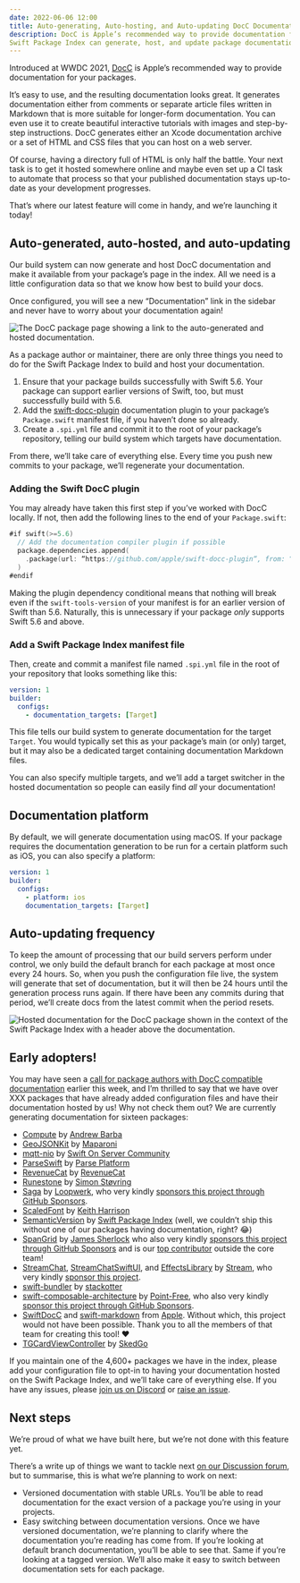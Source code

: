 ```yaml
---
date: 2022-06-06 12:00
title: Auto-generating, Auto-hosting, and Auto-updating DocC Documentation
description: DocC is Apple’s recommended way to provide documentation for your packages, and launching today, the
Swift Package Index can generate, host, and update package documentation for any package in the index!
---
```


Introduced at WWDC 2021, [DocC](https://developer.apple.com/documentation/docc) is Apple’s recommended way to provide documentation for your packages.

It’s easy to use, and the resulting documentation looks great. It generates documentation either from comments or separate article files written in Markdown that is more suitable for longer-form documentation. You can even use it to create beautiful interactive tutorials with images and step-by-step instructions. DocC generates either an Xcode documentation archive or a set of HTML and CSS files that you can host on a web server.

Of course, having a directory full of HTML is only half the battle. Your next task is to get it hosted somewhere online and maybe even set up a CI task to automate that process so that your published documentation stays up-to-date as your development progresses.

That’s where our latest feature will come in handy, and we’re launching it today!

## Auto-generated, auto-hosted, and auto-updating

Our build system can now generate and host DocC documentation and make it available from your package’s page in the index. All we need is a little configuration data so that we know how best to build your docs.

Once configured, you will see a new “Documentation” link in the sidebar and never have to worry about your documentation again!

<picture class="shadow">
  <source srcset="/images/documentation-menu-link~dark.png" media="(prefers-color-scheme: dark)">
  <img src="documentation-menu-link~dark.png" alt="The DocC package page showing a link to the auto-generated and hosted documentation.">
</picture>

As a package author or maintainer, there are only three things you need to do for the Swift Package Index to build and host your documentation.

1. Ensure that your package builds successfully with Swift 5.6. Your package can support earlier versions of Swift, too, but must successfully build with 5.6.
2. Add the [swift-docc-plugin](https://github.com/apple/swift-docc-plugin) documentation plugin to your package’s `Package.swift` manifest file, if you haven’t done so already.
3. Create a `.spi.yml` file and commit it to the root of your package’s repository, telling our build system which targets have documentation.

From there, we’ll take care of everything else. Every time you push new commits to your package, we’ll regenerate your documentation.

### Adding the Swift DocC plugin

You may already have taken this first step if you’ve worked with DocC locally. If not, then add the following lines to the end of your `Package.swift`:

```swift
#if swift(>=5.6)
  // Add the documentation compiler plugin if possible
  package.dependencies.append(
    .package(url: “https://github.com/apple/swift-docc-plugin“, from: “1.0.0“)
  )
#endif
```

Making the plugin dependency conditional means that nothing will break even if the `swift-tools-version` of your manifest is for an earlier version of Swift than 5.6. Naturally, this is unnecessary if your package _only_ supports Swift 5.6 and above.

### Add a Swift Package Index manifest file

Then, create and commit a manifest file named `.spi.yml` file in the root of your repository that looks something like this:

```yaml
version: 1
builder:
  configs:
    - documentation_targets: [Target]
```

This file tells our build system to generate documentation for the target `Target`. You would typically set this as your package’s main (or only) target, but it may also be a dedicated target containing documentation Markdown files.

You can also specify multiple targets, and we’ll add a target switcher in the hosted documentation so people can easily find _all_ your documentation!

## Documentation platform

By default, we will generate documentation using macOS. If your package requires the documentation generation to be run for a certain platform such as iOS, you can also specify a platform:

```yaml
version: 1
builder:
  configs:
    - platform: ios
    documentation_targets: [Target]
```

## Auto-updating frequency

To keep the amount of processing that our build servers perform under control, we only build the default branch for each package at most once every 24 hours. So, when you push the configuration file live, the system will generate that set of documentation, but it will then be 24 hours until the generation process runs again. If there have been any commits during that period, we’ll create docs from the latest commit when the period resets.

<picture class="shadow">
  <source srcset="/images/hosted-docc-documentation~dark.png" media="(prefers-color-scheme: dark)">
  <img src="hosted-docc-documentation~dark.png" alt="Hosted documentation for the DocC package shown in the context of the Swift Package Index with a header above the documentation.">
</picture>

## Early adopters!

You may have seen a [call for package authors with DocC compatible documentation](https://twitter.com/SwiftPackages/status/1531299947462676480) earlier this week, and I’m thrilled to say that we have over XXX packages that have already added configuration files and have their documentation hosted by us! Why not check them out? We are currently generating documentation for sixteen packages:

- [Compute](https://swiftpackageindex.com/AndrewBarba/swift-compute-runtime) by [Andrew Barba](https://swiftpackageindex.com/AndrewBarba)
- [GeoJSONKit](https://swiftpackageindex.com/maparoni/GeoJSONKit) by [Maparoni](https://swiftpackageindex.com/maparoni)
- [mqtt-nio](https://swiftpackageindex.com/swift-server-community/mqtt-nio) by [Swift On Server Community](https://swiftpackageindex.com/swift-server-community)
- [ParseSwift](https://swiftpackageindex.com/parse-community/Parse-Swift) by [Parse Platform](https://swiftpackageindex.com/parse-community)
- [RevenueCat](https://swiftpackageindex.com/RevenueCat/purchases-ios) by [RevenueCat](https://swiftpackageindex.com/RevenueCat)
- [Runestone](https://swiftpackageindex.com/simonbs/Runestone) by [Simon Støvring](https://swiftpackageindex.com/simonbs)
- [Saga](https://swiftpackageindex.com/loopwerk/Saga) by [Loopwerk](https://swiftpackageindex.com/loopwerk), who very kindly [sponsors this project through GitHub Sponsors](https://github.com/sponsors/SwiftPackageIndex).
- [ScaledFont](https://swiftpackageindex.com/kharrison/ScaledFont) by [Keith Harrison](https://swiftpackageindex.com/kharrison)
- [SemanticVersion](https://swiftpackageindex.com/SwiftPackageIndex/SemanticVersion) by [Swift Package Index](https://swiftpackageindex.com/SwiftPackageIndex) (well, we couldn’t ship this without one of our packages having documentation, right? 😂)
- [SpanGrid](https://swiftpackageindex.com/sherlouk/SpanGrid) by [James Sherlock](https://swiftpackageindex.com/sherlouk) who also very kindly [sponsors this project through GitHub Sponsors](https://github.com/sponsors/SwiftPackageIndex) and is our [top contributor](https://github.com/SwiftPackageIndex/SwiftPackageIndex-Server/graphs/contributors) outside the core team!
- [StreamChat](https://swiftpackageindex.com/GetStream/stream-chat-swift), [StreamChatSwiftUI](https://swiftpackageindex.com/GetStream/stream-chat-swiftui), and [EffectsLibrary](https://swiftpackageindex.com/GetStream/effects-library) by [Stream](https://swiftpackageindex.com/GetStream), who very kindly [sponsor this project](https://github.com/SwiftPackageIndex/SwiftPackageIndex-Server#corporate-sponsors).
- [swift-bundler](https://swiftpackageindex.com/stackotter/swift-bundler) by [stackotter](https://swiftpackageindex.com/stackotter)
- [swift-composable-architecture](https://swiftpackageindex.com/pointfreeco/swift-composable-architecture) by [Point-Free](https://swiftpackageindex.com/pointfreeco), who also very kindly [sponsor this project through GitHub Sponsors](https://github.com/sponsors/SwiftPackageIndex).
- [SwiftDocC](https://swiftpackageindex.com/apple/swift-docc) and [swift-markdown](https://swiftpackageindex.com/apple/swift-markdown) from [Apple](https://swiftpackageindex.com/apple). Without which, this project would not have been possible. Thank you to all the members of that team for creating this tool! ❤️
- [TGCardViewController](https://swiftpackageindex.com/skedgo/TGCardViewController) by [SkedGo](https://swiftpackageindex.com/skedgo)

If you maintain one of the 4,600+ packages we have in the index, please add your configuration file to opt-in to having your documentation hosted on the Swift Package Index, and we’ll take care of everything else. If you have any issues, please [join us on Discord](https://discord.gg/vQRb6KkYRw) or [raise an issue](https://github.com/SwiftPackageIndex/SwiftPackageIndex-Server/issues/new/choose).

## Next steps

We’re proud of what we have built here, but we’re not done with this feature yet.

There’s a write up of things we want to tackle next [on our Discussion forum](https://github.com/SwiftPackageIndex/SwiftPackageIndex-Server/discussions/1590#discussioncomment-2784226), but to summarise, this is what we’re planning to work on next:

- Versioned documentation with stable URLs. You’ll be able to read documentation for the exact version of a package you’re using in your projects.
- Easy switching between documentation versions. Once we have versioned documentation, we’re planning to clarify where the documentation you’re reading has come from. If you’re looking at default branch documentation, you’ll be able to see that. Same if you’re looking at a tagged version. We’ll also make it easy to switch between documentation sets for each package.

